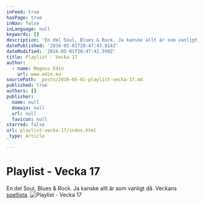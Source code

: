 ```yaml
---
inFeed: true
hasPage: true
inNav: false
inLanguage: null
keywords: []
description: 'En del Soul, Blues & Rock. Ja kanske allt är som vanligt då. Veckans spellista.'
datePublished: '2016-05-01T20:47:43.014Z'
dateModified: '2016-05-01T20:47:42.599Z'
title: Playlist - Vecka 17
author:
  - name: Magnus Edin
    url: www.edin.eu
sourcePath: _posts/2016-05-01-playlist-vecka-17.md
published: true
authors: []
publisher:
  name: null
  domain: null
  url: null
  favicon: null
starred: false
url: playlist-vecka-17/index.html
_type: Article

---
```

# Playlist - Vecka 17

En del Soul, Blues & Rock. Ja kanske allt är som vanligt då. Veckans [spellista][0].
![Playlist - Vecka 17](https://the-grid-user-content.s3-us-west-2.amazonaws.com/82818b43-da96-4ac0-9a93-213eca921279.png)

[0]: https://open.spotify.com/user/spiroue/playlist/7jyDpchI6NZGzXkyYSusgh